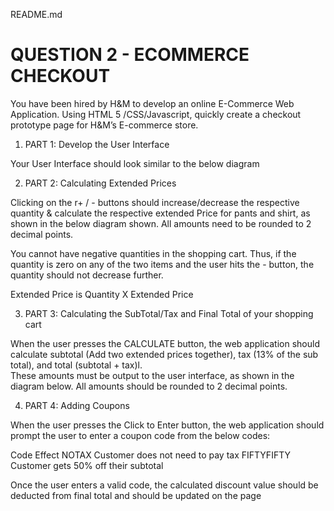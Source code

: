 README.md
# QUESTION 2 - ECOMMERCE CHECKOUT
You have been hired by H&M to develop an online E-Commerce Web Application. Using HTML 5 /CSS/Javascript, quickly create a checkout prototype page for H&M’s E-commerce store.

1. PART 1:  Develop the User Interface 

Your User Interface should look similar to the below diagram  


2. PART 2:  Calculating Extended Prices 

Clicking on the r+ / - buttons should increase/decrease the respective quantity & calculate the respective extended Price for pants and shirt, as shown in the below diagram shown. All amounts need to be rounded to 2 decimal points.



You cannot have negative quantities in the shopping cart. Thus, if the quantity is zero on any of the two items and the user hits the - button, the quantity should not decrease further.

Extended Price is Quantity X Extended Price


3. PART 3:  Calculating the SubTotal/Tax and Final Total of your shopping cart

When the user presses the CALCULATE button,  the web application should calculate subtotal (Add two extended prices together), tax (13% of the sub total), and total (subtotal + tax)l.  
These amounts must be output to the user interface, as shown in the diagram below.
All amounts should be rounded to 2 decimal points.




4. PART 4:  Adding Coupons 

When the user presses the Click to Enter button,  the web application should prompt the user to enter a coupon code from the below codes:

Code
Effect
NOTAX
Customer does not need to pay tax
FIFTYFIFTY
Customer gets 50% off their subtotal





Once the user enters a valid code, the calculated discount value should be deducted from final total and should be updated on the page


